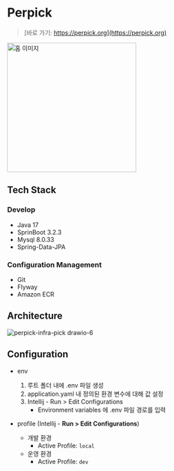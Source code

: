 # Perpick
> [바로 가기: https://perpick.org](https://perpick.org)

<img src="https://github.com/user-attachments/assets/c68b3040-58c0-49b7-9bcf-2c0852025bf7" alt="홈 이미지" height="300"/>

## Tech Stack
### Develop
* Java 17
* SprinBoot 3.2.3
* Mysql 8.0.33
* Spring-Data-JPA

### Configuration Management
* Git
* Flyway
* Amazon ECR

## Architecture
![perpick-infra-pick drawio-6](https://github.com/user-attachments/assets/72581877-f61c-4e98-9ce9-beb27f7aa6b0)

## Configuration
* env
  1. 루트 폴더 내에 .env 파일 생성   
  2. application.yaml 내 정의된 환경 변수에 대해 값 설정   
  3. Intellij - Run > Edit Configurations
     - Environment variables 에 .env 파일 경로를 입력  

* profile (Intellij - **Run > Edit Configurations**)
  * 개발 환경
    * Active Profile: `local`
  * 운영 환경
    * Active Profile: `dev`
